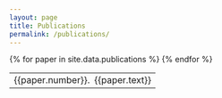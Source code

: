 ```yaml
---
layout: page
title: Publications
permalink: /publications/
---
```


<table>
{% for paper in site.data.publications %}
<tr>
  <td> {{paper.number}}. </td>
  <td style="padding-left: 22px ; text-indent: -22px ;"> {{paper.text}}</td>
</tr>
{% endfor %}
</table>
